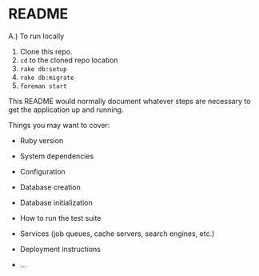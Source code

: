 # README

A.) To run locally
1) Clone this repo.
2) `cd` to the cloned repo location
3) `rake db:setup`
4) `rake db:migrate`
5) `foreman start`

This README would normally document whatever steps are necessary to get the
application up and running.

Things you may want to cover:

* Ruby version

* System dependencies

* Configuration

* Database creation

* Database initialization

* How to run the test suite

* Services (job queues, cache servers, search engines, etc.)

* Deployment instructions

* ...
